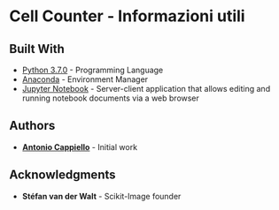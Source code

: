 # Cell Counter - Informazioni utili

## Built With

* [Python 3.7.0](https://www.python.org/) - Programming Language
* [Anaconda](https://www.anaconda.com) - Environment Manager
* [Jupyter Notebook](http://jupyter.org/) - Server-client application that allows editing and running notebook documents via a web browser

## Authors

* [**Antonio Cappiello**](https://github.com/CappielloAntonio) - Initial work

## Acknowledgments
* **Stéfan van der Walt** - Scikit-Image founder
